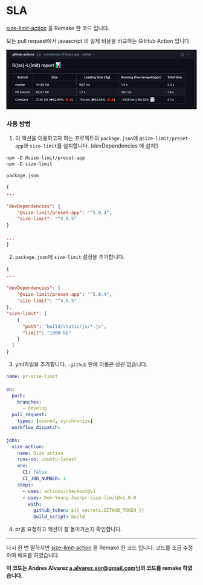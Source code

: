 # SLA

[size-limit-action](https://github.com/andresz1/size-limit-action) 을 Remake 한 코드 입니다.

모든 pull request에서 javascript 의 실제 비용을 비교하는 GitHub Action 입니다.

<img src="./assets/action.png" />

### 사용 방법

1. 이 액션을 이용하고자 하는 프로젝트의 `package.json`에 `@size-limit/preset-app`과 `size-limit`를 설치합니다. (devDependencies 에 설치!)

```shell
npm -D @size-limit/preset-app
npm -D size-limit
```

`package.json`

```json
{
...

"devDependencies": {
    "@size-limit/preset-app": "^5.0.4",
    "size-limit": "^5.0.5"
}

...
}
```

2. `package.json`에 `size-limit` 설정을 추가합니다.

```json
{
...

"devDependencies": {
    "@size-limit/preset-app": "^5.0.4",
    "size-limit": "^5.0.5"
},
"size-limit": [
    {
      "path": "build/static/js/*.js",
      "limit": "1000 kb"
    }
  ]
}
```

3. yml파일을 추가합니다. `.github` 안에 이름은 상관 없습니다.

```yaml
name: pr-size-limit

on:
  push:
    branches:
      - develop
  pull_request:
    types: [opened, synchronize]
  workflow_dispatch:

jobs:
  size-action:
    name: Size action
    runs-on: ubuntu-latest
    env:
      CI: false
      CI_JOB_NUMBER: 1
    steps:
      - uses: actions/checkout@v1
      - uses: Dev-Young-Jae/pr-size-limit@v1.0.0
        with:
          github_token: ${{ secrets.GITHUB_TOKEN }}
          build_script: build
```

4. pr을 요청하고 액션이 잘 돌아가는지 확인합니다.

<hr/>

다시 한 번 말하지만 [size-limit-action](https://github.com/andresz1/size-limit-action) 을 Remake 한 코드 입니다. 코드를 조금 수정하여 배포를 하였습니다.

**이 코드는 Andres Alvarez <a.alvarez.sor@gmail.com>님의 코드를 remake 하였습니다.**
